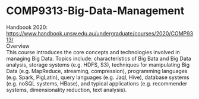 # COMP9313-Big-Data-Management
Handbook 2020: https://www.handbook.unsw.edu.au/undergraduate/courses/2020/COMP9313/  
Overview    
This course introduces the core concepts and technologies involved in managing Big Data. Topics include: characteristics of Big Bata and Big Data analysis, storage systems (e.g. HDFS, S3), techniques for manipulating Big Data (e.g. MapReduce, streaming, compression), programming languages (e.g. Spark, PigLatin), query languages (e.g. Jaql, Hive), database systems (e.g. noSQL systems, HBase), and typical applications (e.g. recommender systems, dimensionality reduction, text analysis).
